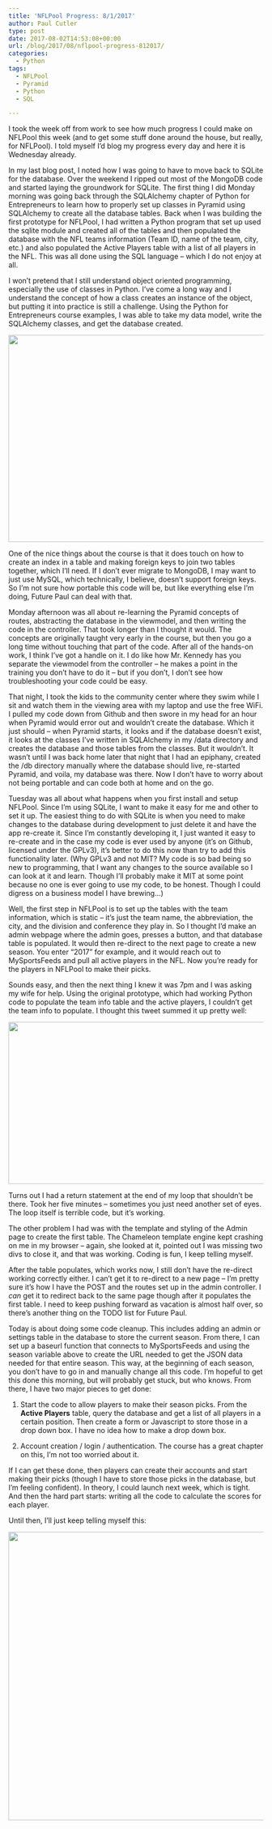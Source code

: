 ```yaml
---
title: 'NFLPool Progress: 8/1/2017'
author: Paul Cutler
type: post
date: 2017-08-02T14:53:08+00:00
url: /blog/2017/08/nflpool-progress-812017/
categories:
  - Python
tags:
  - NFLPool
  - Pyramid
  - Python
  - SQL

---
```

I took the week off from work to see how much progress I could make on NFLPool this week (and to get some stuff done around the house, but really, for NFLPool). I told myself I’d blog my progress every day and here it is Wednesday already.

In my last blog post, I noted how I was going to have to move back to SQLite for the database. Over the weekend I ripped out most of the MongoDB code and started laying the groundwork for SQLite. The first thing I did Monday morning was going back through the SQLAlchemy chapter of Python for Entrepreneurs to learn how to properly set up classes in Pyramid using SQLAlchemy to create all the database tables. Back when I was building the first prototype for NFLPool, I had written a Python program that set up used the sqlite module and created all of the tables and then populated the database with the NFL teams information (Team ID, name of the team, city, etc.) and also populated the Active Players table with a list of all players in the NFL. This was all done using the SQL language &#8211; which I do not enjoy at all.

I won’t pretend that I still understand object oriented programming, especially the use of classes in Python. I’ve come a long way and I understand the concept of how a class creates an instance of the object, but putting it into practice is still a challenge. Using the Python for Entrepreneurs course examples, I was able to take my data model, write the SQLAlchemy classes, and get the database created.

[<img class="alignnone size-full wp-image-6719" src="https://paulcutler.org/blog/wp-content/uploads/2017/08/Screenshot-2017-07-31-08.42.02-3.png?resize=700%2C409" alt="" width="700" height="409" data-recalc-dims="1" />][1]

One of the nice things about the course is that it does touch on how to create an index in a table and making foreign keys to join two tables together, which I’ll need. If I don’t ever migrate to MongoDB, I may want to just use MySQL, which technically, I believe, doesn’t support foreign keys. So I’m not sure how portable this code will be, but like everything else I’m doing, Future Paul can deal with that.

Monday afternoon was all about re-learning the Pyramid concepts of routes, abstracting the database in the viewmodel, and then writing the code in the controller. That took longer than I thought it would. The concepts are originally taught very early in the course, but then you go a long time without touching that part of the code. After all of the hands-on work, I think I’ve got a handle on it. I do like how Mr. Kennedy has you separate the viewmodel from the controller &#8211; he makes a point in the training you don’t have to do it &#8211; but if you don’t, I don’t see how troubleshooting your code could be easy.

That night, I took the kids to the community center where they swim while I sit and watch them in the viewing area with my laptop and use the free WiFi. I pulled my code down from Github and then swore in my head for an hour when Pyramid would error out and wouldn’t create the database. Which it just should &#8211; when Pyramid starts, it looks and if the database doesn’t exist, it looks at the classes I’ve written in SQLAlchemy in my /data directory and creates the database and those tables from the classes. But it wouldn’t. It wasn’t until I was back home later that night that I had an epiphany, created the /db directory manually where the database should live, re-started Pyramid, and voila, my database was there. Now I don’t have to worry about not being portable and can code both at home and on the go.

Tuesday was all about what happens when you first install and setup NFLPool. Since I’m using SQLite, I want to make it easy for me and other to set it up. The easiest thing to do with SQLite is when you need to make changes to the database during development to just delete it and have the app re-create it. Since I’m constantly developing it, I just wanted it easy to re-create and in the case my code is ever used by anyone (it’s on Github, licensed under the GPLv3), it’s better to do this now than try to add this functionality later. (Why GPLv3 and not MIT? My code is so bad being so new to programming, that I want any changes to the source available so I can look at it and learn. Though I’ll probably make it MIT at some point because no one is ever going to use my code, to be honest. Though I could digress on a business model I have brewing&#8230;)

Well, the first step in NFLPool is to set up the tables with the team information, which is static &#8211; it’s just the team name, the abbreviation, the city, and the division and conference they play in. So I thought I’d make an admin webpage where the admin goes, presses a button, and that database table is populated. It would then re-direct to the next page to create a new season. You enter “2017” for example, and it would reach out to MySportsFeeds and pull all active players in the NFL. Now you’re ready for the players in NFLPool to make their picks.

Sounds easy, and then the next thing I knew it was 7pm and I was asking my wife for help. Using the original prototype, which had working Python code to populate the team info table and the active players, I couldn’t get the team info to populate. I thought this tweet summed it up pretty well:

[<img class="alignnone size-full wp-image-6728" src="https://paulcutler.org/wp-content/uploads/2017/08/Screenshot-2017-08-02-09.56.26.png?resize=700%2C320" alt="" width="700" height="320" data-recalc-dims="1" />][2]

Turns out I had a return statement at the end of my loop that shouldn’t be there. Took her five minutes &#8211; sometimes you just need another set of eyes. The loop itself is terrible code, but it&#8217;s working.

The other problem I had was with the template and styling of the Admin page to create the first table. The Chameleon template engine kept crashing on me in my browser &#8211; again, she looked at it, pointed out I was missing two divs to close it, and that was working. Coding is fun, I keep telling myself.

After the table populates, which works now, I still don’t have the re-direct working correctly either. I can’t get it to re-direct to a new page &#8211; I’m pretty sure it’s how I have the POST and the routes set up in the admin controller. I _can_ get it to redirect back to the same page though after it populates the first table. I need to keep pushing forward as vacation is almost half over, so there’s another thing on the TODO list for Future Paul.

Today is about doing some code cleanup. This includes adding an admin or settings table in the database to store the current season. From there, I can set up a baseurl function that connects to MySportsFeeds and using the season variable above to create the URL needed to get the JSON data needed for that entire season. This way, at the beginning of each season, you don’t have to go in and manually change all this code. I’m hopeful to get this done this morning, but will probably get stuck, but who knows. From there, I have two major pieces to get done:

  1. Start the code to allow players to make their season picks. From the **Active Players** table, query the database and get a list of all players in a certain position. Then create a form or Javascript to store those in a drop down box. I have no idea how to make a drop down box.</p> 
  2. Account creation / login / authentication. The course has a great chapter on this, I’m not too worried about it.

If I can get these done, then players can create their accounts and start making their picks (though I have to store those picks in the database, but I’m feeling confident). In theory, I could launch next week, which is tight. And then the hard part starts: writing all the code to calculate the scores for each player.

Until then, I’ll just keep telling myself this:
  
[<img class="alignnone size-full wp-image-6723" src="https://paulcutler.org/wp-content/uploads/2017/08/Screenshot-2017-08-02-08.54.40-4.png?resize=700%2C570" alt="" width="700" height="570" data-recalc-dims="1" />][3]

 [1]: https://paulcutler.org/wp-content/uploads/2017/08/Screenshot-2017-07-31-08.42.02-3.png
 [2]: https://i2.wp.com/paulcutler.org/blog/wp-content/uploads/2017/08/Screenshot-2017-08-02-09.56.26.png
 [3]: https://paulcutler.org/wp-content/uploads/2017/08/Screenshot-2017-08-02-08.54.40-4.png